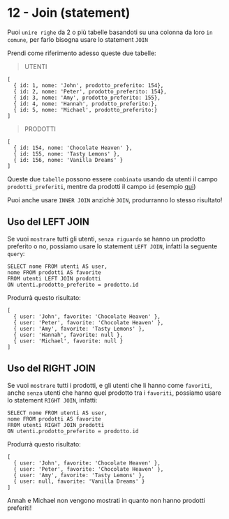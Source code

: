 # 12 - Join (statement)

Puoi `unire righe` da 2 o più tabelle basandoti su una colonna da loro `in comune`,
    per farlo bisogna usare lo statement `JOIN`

Prendi come riferimento adesso queste due tabelle:

> UTENTI

```
[
  { id: 1, nome: 'John', prodotto_preferito: 154},
  { id: 2, nome: 'Peter', prodotto_preferito: 154},
  { id: 3, nome: 'Amy', prodotto_preferito: 155},
  { id: 4, nome: 'Hannah', prodotto_preferito:},
  { id: 5, nome: 'Michael', prodotto_preferito:}
]
```
> PRODOTTI

```
[
  { id: 154, nome: 'Chocolate Heaven' },
  { id: 155, nome: 'Tasty Lemons' },
  { id: 156, nome: 'Vanilla Dreams' }
]
```

Queste due `tabelle` possono essere `combinato` usando da utenti il campo `prodotti_preferiti`,
    mentre da prodotti il campo `id` (esempio [qui](12_JOIN.js))

>   
Puoi anche usare `INNER JOIN` anzichè `JOIN`, produrranno lo stesso risultato!


## Uso del LEFT JOIN

Se vuoi `mostrare` tutti gli utenti, `senza riguardo` se hanno un prodotto preferito o no,
    possiamo usare lo statement `LEFT JOIN`, infatti la seguente `query`:

```
SELECT nome FROM utenti AS user,
nome FROM prodotti AS favorite
FROM utenti LEFT JOIN prodotti
ON utenti.prodotto_preferito = prodotto.id
```

Produrrà questo risultato:

```
[
  { user: 'John', favorite: 'Chocolate Heaven' },
  { user: 'Peter', favorite: 'Chocolate Heaven' },
  { user: 'Amy', favorite: 'Tasty Lemons' },
  { user: 'Hannah', favorite: null },
  { user: 'Michael', favorite: null }
]
```


## Uso del RIGHT JOIN

Se vuoi `mostrare` tutti i prodotti, e gli utenti che li hanno come `favoriti`, anche `senza` utenti che hanno quel 
prodotto tra i `favoriti`, possiamo usare lo statement `RIGHT JOIN`, infatti:

```
SELECT nome FROM utenti AS user,
nome FROM prodotti AS favorite
FROM utenti RIGHT JOIN prodotti
ON utenti.prodotto_preferito = prodotto.id
```

Produrrà questo risultato:

```
[
  { user: 'John', favorite: 'Chocolate Heaven' },
  { user: 'Peter', favorite: 'Chocolate Heaven' },
  { user: 'Amy', favorite: 'Tasty Lemons' },
  { user: null, favorite: 'Vanilla Dreams' }
]
```

>   
Annah e Michael non vengono mostrati in quanto non hanno prodotti preferiti!

